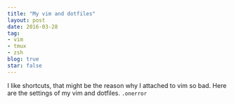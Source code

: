 ```yaml
---
title: "My vim and dotfiles"
layout: post
date: 2016-03-28 
tag:
- vim 
- tmux
- zsh
blog: true
star: false
---
```


I like shortcuts, that might be the reason why I attached to vim so bad. Here are the settings of my vim and dotfiles. 
``.onerror``


